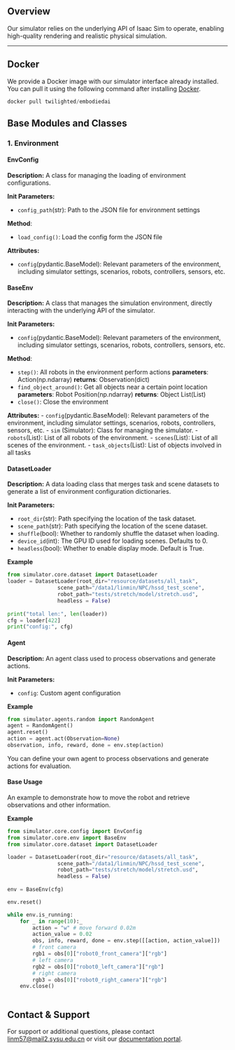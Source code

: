 ## Overview

 Our simulator relies on the underlying API of Isaac Sim to operate, enabling high-quality rendering and realistic physical simulation.
 
___

## Docker

We provide a Docker image with our simulator interface already installed. You can pull it using the following command after installing [Docker](https://docs.docker.com/engine/install/).

```python
docker pull twilighted/embodiedai
```

## Base Modules and Classes
###  **1. Environment**
#### **EnvConfig**

**Description:** A class for managing the loading of environment configurations. 

**Init Parameters:**
- `config_path`(str): Path to the JSON file for environment settings

**Method**:
- `load_config()`: Load the config form the JSON file

**Attributes:**
- `config`(pydantic.BaseModel): Relevant parameters of the environment, including simulator settings, scenarios, robots, controllers, sensors, etc.


#### **BaseEnv**

**Description:** A class that manages the simulation environment, directly interacting with the underlying API of the simulator.

**Init Parameters:**
- `config`(pydantic.BaseModel): Relevant parameters of the environment, including simulator settings, scenarios, robots, controllers, sensors, etc.

**Method**:
- `step()`: All robots in the environment perform actions 
        **parameters**: Action(np.ndarray)
        **returns**: Observation(dict)
- `find_object_around()`: Get all objects near a certain point location
        **parameters**: Robot Position(np.ndarray)
        **returns**: Object List(List)
- `close()`: Close the environment

**Attributes:**
	- `config`(pydantic.BaseModel): Relevant parameters of the environment, including simulator settings, scenarios, robots, controllers, sensors, etc.
	- `sim` (Simulator): Class for managing the simulator.
	- `robots`(List): List of all robots of the environment. 
	- `scenes`(List): List of all scenes of the environment.
	- `task_objects`(List): List of objects involved in all tasks

#### **DatasetLoader**

**Description:** A data loading class that merges task and scene datasets to generate a list of environment configuration dictionaries.

**Init Parameters:**
- `root_dir`(str): Path specifying the location of the task dataset.
- `scene_path`(str): Path specifying the location of the scene dataset.
- `shuffle`(bool):  Whether to randomly shuffle the dataset when loading.
- `device_id`(int): The GPU ID used for loading scenes. Defaults to 0.
- `headless`(bool):  Whether to enable display mode. Default is True.

**Example**
```python
from simulator.core.dataset import DatasetLoader
loader = DatasetLoader(root_dir="resource/datasets/all_task",
				scene_path="/data1/linmin/NPC/hssd_test_scene",
				robot_path="tests/stretch/model/stretch.usd",
				headless = False)
				
print("total len:", len(loader))
cfg = loader[422]
print("config:", cfg)
```

#### **Agent**

**Description:**  An agent class used to process observations and generate actions.

**Init Parameters:**
- `config`: Custom agent configuration

**Example**
```python
from simulator.agents.random import RandomAgent
agent = RandomAgent()
agent.reset()
action = agent.act(Observation=None)
observation, info, reward, done = env.step(action)
```
You can define your own agent to process observations and generate actions for evaluation.

#### **Base Usage**

An example to demonstrate how to move the robot and retrieve observations and other information.


**Example**
```python
from simulator.core.config import EnvConfig
from simulator.core.env import BaseEnv
from simulator.core.dataset import DatasetLoader

loader = DatasetLoader(root_dir="resource/datasets/all_task",
				scene_path="/data1/linmin/NPC/hssd_test_scene",
				robot_path="tests/stretch/model/stretch.usd",
				headless = False)
				
env = BaseEnv(cfg)

env.reset()

while env.is_running:
    for _ in range(10):_
		action = "w" # move forward 0.02m
        action_value = 0.02 
        obs, info, reward, done = env.step([[action, action_value]])
        # front camera
		rgb1 = obs[0]["robot0_front_camera"]["rgb"] 
		# left camera
		rgb2 = obs[0]["robot0_left_camera"]["rgb"]
		# right camera 
		rgb3 = obs[0]["robot0_right_camera"]["rgb"]
	env.close()
	    
```


## Contact & Support

For support or additional questions, please contact linm57@mail2.sysu.edu.cn or visit our [documentation portal](https://github.com/pzhren/InfiniteWorld).